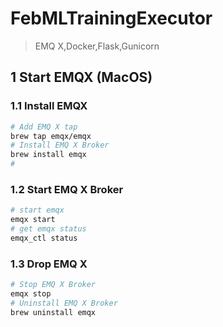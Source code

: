 # FebMLTrainingExecutor
> EMQ X,Docker,Flask,Gunicorn

## 1 Start EMQX (MacOS)
### 1.1 Install EMQX
```bash
# Add EMQ X tap
brew tap emqx/emqx
# Install EMQ X Broker
brew install emqx
# 
```
### 1.2 Start EMQ X Broker
```bash
# start emqx
emqx start
# get emqx status
emqx_ctl status
```
### 1.3 Drop EMQ X
```bash
# Stop EMQ X Broker
emqx stop
# Uninstall EMQ X Broker
brew uninstall emqx
```